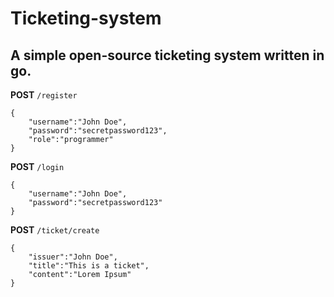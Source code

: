 # Ticketing-system

## A simple open-source ticketing system written in go.

**POST** `/register`

```
{
	"username":"John Doe",
	"password":"secretpassword123",
	"role":"programmer"
}
```

**POST** `/login`

```
{
	"username":"John Doe",
    "password":"secretpassword123"
}
```

**POST** `/ticket/create`

```
{
	"issuer":"John Doe",
	"title":"This is a ticket",
	"content":"Lorem Ipsum"
}
```